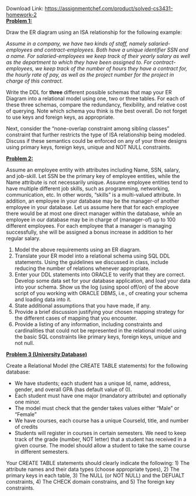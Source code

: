 Download Link: https://assignmentchef.com/product/solved-cs3431-homework-2
<br>
<strong><u>Problem 1:</u></strong>

Draw the ER diagram using an ISA relationship for the following example:

<em>Assume in a company, we have two kinds of staff, namely salaried-employees and contract-employees. Both have a unique identifier SSN and a name. For salaried-employees we keep track of their yearly salary as well as the department to which they have been assigned to.  For contract-employees, we keep track of the number of hours they have a contract for, the hourly rate of pay, as well as the project number for the project in charge of this contract.</em>

Write the DDL for <strong>three</strong> different possible schemas that map your ER Diagram into a relational model using one, two or three tables. For each of these three schemas, compare the redundancy, flexibility, and relative cost of querying. Note which schema you think is the best overall. Do not forget to use keys and foreign keys, as appropriate.

Next, consider the “none-overlap constraint among sibling classes” constraint that further restricts the type of ISA relationship being modeled. Discuss if these semantics could be enforced on any of your three designs using primary keys, foreign keys, unique and NOT NULL constraints.

<strong><u>Problem 2: </u></strong>

Assume an employee entity with attributes including Name, SSN, salary, and job-skill. Let SSN be the primary key of employee entities, while the Name attribute is not necessarily unique. Assume employee entities tend to have multiple different job skills, such as programming, networking, communication, etc. In other words, “skills” is a multi-valued attribute. In addition, an employee in your database may be the manager-of another employee in your database. Let us assume here that for each employee there would be at most one direct manager within the database, while an employee in our database may be in charge of (manager-of) up to 100 different employees. For each employee that a manager is managing successfully, she will be assigned a bonus increase in addition to her regular salary.

<ol>

 <li>Model the above requirements using an ER diagram.</li>

 <li>Translate your ER model into a relational schema using SQL DDL statements. Using the guidelines we discussed in class, include reducing the number of relations whenever appropriate.</li>

 <li>Enter your DDL statements into ORACLE   to verify that they are correct.  Develop some data set for your database application, and load your data into your schema. Show us the log (using spool off/on) of the above script of you working with ORACLE DBMS, i.e., of   creating your schema and loading data into it.</li>

 <li>State additional assumptions that you have made, if any.</li>

 <li>Provide a brief discussion justifying your chosen mapping strategy for the different cases of mapping that you encounter.</li>

 <li>Provide a listing of any information, including constraints and cardinalities that could not be represented in the relational model using the basic SQL constraints like primary keys, foreign keys, unique and not null.</li>

</ol>

<strong><u>Problem 3 (University Database) </u></strong>

Create a Relational Model (the CREATE TABLE statements) for the following database:

<ul>

 <li>We have students; each student has a unique Id, name, address, gender, and overall GPA (has default value of 0).</li>

 <li>Each student must have one major (mandatory attribute) and optionally one minor.</li>

 <li>The model must check that the gender takes values either “Male” or “Female”</li>

 <li>We have courses, each course has a unique CourseId, title, and number of credits</li>

 <li>Students will register in courses in certain semesters. We need to keep track of the grade (number, NOT letter) that a student has received in a given course. The model should allow a student to take the same course in different semesters.</li>

</ul>




Your CREATE TABLE statements should clearly indicate the following: 1) The attribute names and their data types (choose appropriate types), 2) The primary keys in each table, 3) The NULL (or NOT NULL) and the DEFUALT constraints, 4) The CHECK domain constrains, and 5) The foreign key constraints.


